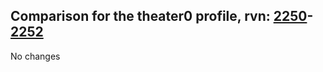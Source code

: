 ## Comparison for the theater0 profile, rvn: [2250](https://github.com/PRO100KatYT/FortniteProfileRevisions/tree/main/profiles/theater0/2250%20theater0.json)-[2252](https://github.com/PRO100KatYT/FortniteProfileRevisions/tree/main/profiles/theater0/2252%20theater0.json)

No changes
